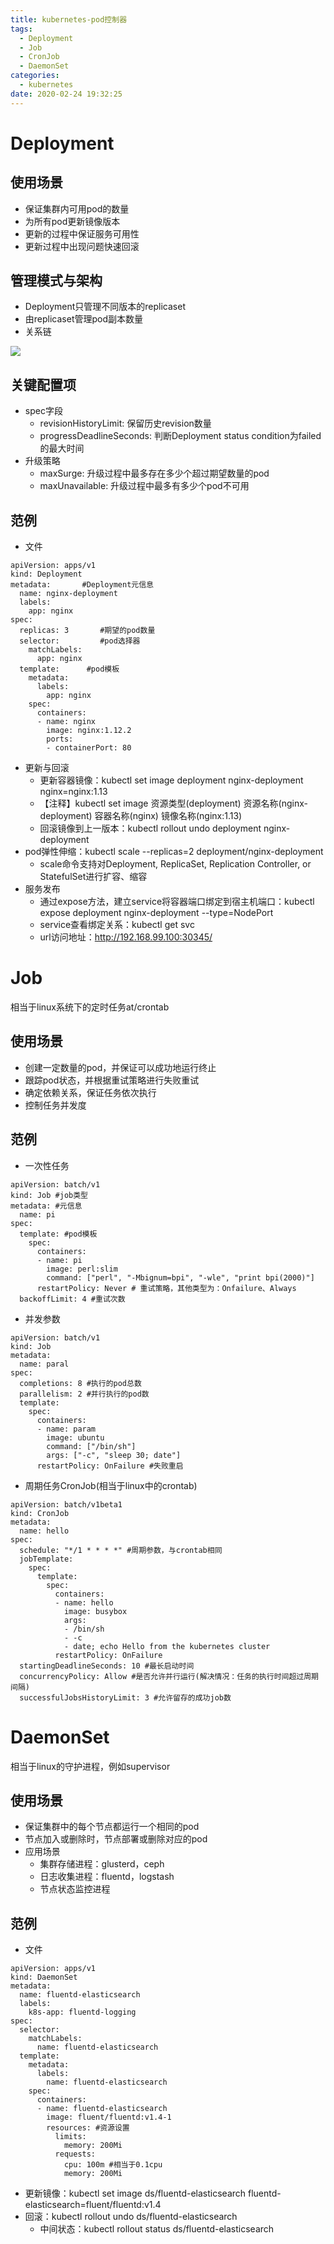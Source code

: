 ```yaml
---
title: kubernetes-pod控制器
tags:
  - Deployment
  - Job
  - CronJob
  - DaemonSet
categories:
  - kubernetes
date: 2020-02-24 19:32:25
---
```


# Deployment
## 使用场景
* 保证集群内可用pod的数量
* 为所有pod更新镜像版本
* 更新的过程中保证服务可用性
* 更新过程中出现问题快速回滚

## 管理模式与架构
* Deployment只管理不同版本的replicaset
* 由replicaset管理pod副本数量
* 关系链

![](https://simple0426-blog.oss-cn-beijing.aliyuncs.com/k8s-deployment.jpg)
## 关键配置项
* spec字段
    - revisionHistoryLimit: 保留历史revision数量
    - progressDeadlineSeconds: 判断Deployment status condition为failed的最大时间
* 升级策略
    - maxSurge: 升级过程中最多存在多少个超过期望数量的pod
    - maxUnavailable: 升级过程中最多有多少个pod不可用

## 范例
* 文件
```
apiVersion: apps/v1 
kind: Deployment
metadata:       #Deployment元信息
  name: nginx-deployment
  labels:
    app: nginx
spec:
  replicas: 3       #期望的pod数量
  selector:         #pod选择器
    matchLabels:
      app: nginx
  template:      #pod模板
    metadata:
      labels:
        app: nginx
    spec:
      containers:
      - name: nginx
        image: nginx:1.12.2
        ports:
        - containerPort: 80
```
* 更新与回滚
    - 更新容器镜像：kubectl set image deployment nginx-deployment nginx=nginx:1.13
    - 【注释】kubectl set image 资源类型(deployment) 资源名称(nginx-deployment) 容器名称(nginx) 镜像名称(nginx:1.13)
    - 回滚镜像到上一版本：kubectl rollout undo deployment nginx-deployment
* pod弹性伸缩：kubectl scale --replicas=2 deployment/nginx-deployment
    - scale命令支持对Deployment, ReplicaSet, Replication Controller, or StatefulSet进行扩容、缩容
* 服务发布
    - 通过expose方法，建立service将容器端口绑定到宿主机端口：kubectl expose deployment nginx-deployment --type=NodePort
    - service查看绑定关系：kubectl get svc
    - url访问地址：http://192.168.99.100:30345/

# Job
相当于linux系统下的定时任务at/crontab
## 使用场景
* 创建一定数量的pod，并保证可以成功地运行终止
* 跟踪pod状态，并根据重试策略进行失败重试
* 确定依赖关系，保证任务依次执行
* 控制任务并发度

## 范例
* 一次性任务
```
apiVersion: batch/v1
kind: Job #job类型
metadata: #元信息
  name: pi
spec:
  template: #pod模板
    spec:
      containers:
      - name: pi
        image: perl:slim
        command: ["perl", "-Mbignum=bpi", "-wle", "print bpi(2000)"]
      restartPolicy: Never # 重试策略，其他类型为：Onfailure、Always
  backoffLimit: 4 #重试次数
```
* 并发参数
```
apiVersion: batch/v1
kind: Job
metadata:
  name: paral
spec:
  completions: 8 #执行的pod总数
  parallelism: 2 #并行执行的pod数
  template:
    spec:
      containers:
      - name: param 
        image: ubuntu
        command: ["/bin/sh"]
        args: ["-c", "sleep 30; date"]
      restartPolicy: OnFailure #失败重启
```
* 周期任务CronJob(相当于linux中的crontab)
```
apiVersion: batch/v1beta1
kind: CronJob
metadata:
  name: hello
spec:
  schedule: "*/1 * * * *" #周期参数，与crontab相同
  jobTemplate:
    spec:
      template:
        spec:
          containers:
          - name: hello
            image: busybox
            args:
            - /bin/sh
            - -c
            - date; echo Hello from the kubernetes cluster
          restartPolicy: OnFailure
  startingDeadlineSeconds: 10 #最长启动时间
  concurrencyPolicy: Allow #是否允许并行运行(解决情况：任务的执行时间超过周期间隔)
  successfulJobsHistoryLimit: 3 #允许留存的成功job数
```

# DaemonSet
相当于linux的守护进程，例如supervisor
## 使用场景
* 保证集群中的每个节点都运行一个相同的pod
* 节点加入或删除时，节点部署或删除对应的pod
* 应用场景
    - 集群存储进程：glusterd，ceph
    - 日志收集进程：fluentd，logstash
    - 节点状态监控进程

## 范例
* 文件
```
apiVersion: apps/v1
kind: DaemonSet
metadata:
  name: fluentd-elasticsearch
  labels:
    k8s-app: fluentd-logging
spec:
  selector:
    matchLabels:
      name: fluentd-elasticsearch
  template:
    metadata:
      labels:
        name: fluentd-elasticsearch
    spec:
      containers:
      - name: fluentd-elasticsearch
        image: fluent/fluentd:v1.4-1
        resources: #资源设置
          limits:
            memory: 200Mi
          requests:
            cpu: 100m #相当于0.1cpu
            memory: 200Mi
```
* 更新镜像：kubectl set image ds/fluentd-elasticsearch fluentd-elasticsearch=fluent/fluentd:v1.4
* 回滚：kubectl rollout undo ds/fluentd-elasticsearch
    - 中间状态：kubectl rollout status ds/fluentd-elasticsearch
